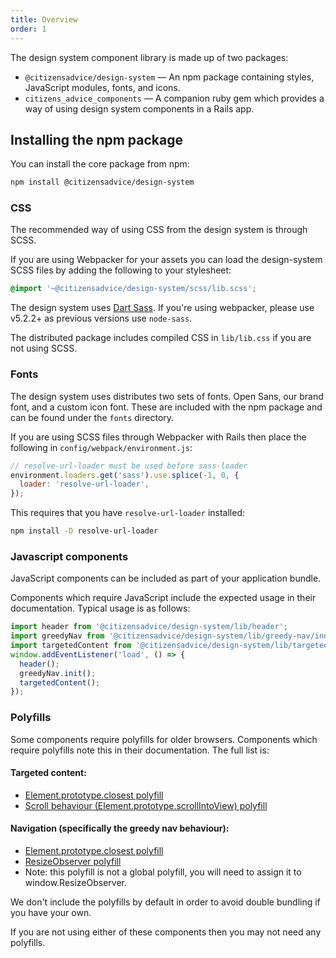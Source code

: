```yaml
---
title: Overview
order: 1
---
```


The design system component library is made up of two packages:

- `@citizensadvice/design-system` — An npm package containing styles, JavaScript modules, fonts, and icons.
- `citizens_advice_components` — A companion ruby gem which provides a way of using design system components in a Rails app.

## Installing the npm package

You can install the core package from npm:

```sh
npm install @citizensadvice/design-system
```

### CSS

The recommended way of using CSS from the design system is through SCSS.

If you are using Webpacker for your assets you can load the design-system SCSS files by adding the following to your stylesheet:

```scss
@import '~@citizensadvice/design-system/scss/lib.scss';
```

The design system uses [Dart Sass](https://sass-lang.com/dart-sass). If you're using webpacker, please use v5.2.2+ as previous versions use `node-sass`.

The distributed package includes compiled CSS in `lib/lib.css` if you are not using SCSS.

### Fonts

The design system uses distributes two sets of fonts. Open Sans, our brand font, and a custom icon font. These are included with the npm package and can be found under the `fonts` directory.

If you are using SCSS files through Webpacker with Rails then place the following in `config/webpack/environment.js`:

```js
// resolve-url-loader must be used before sass-loader
environment.loaders.get('sass').use.splice(-1, 0, {
  loader: 'resolve-url-loader',
});
```

This requires that you have `resolve-url-loader` installed:

```sh
npm install -D resolve-url-loader
```

### Javascript components

JavaScript components can be included as part of your application bundle.

Components which require JavaScript include the expected usage in their documentation. Typical usage is as follows:

```js
import header from '@citizensadvice/design-system/lib/header';
import greedyNav from '@citizensadvice/design-system/lib/greedy-nav/index';
import targetedContent from '@citizensadvice/design-system/lib/targeted-content';
window.addEventListener('load', () => {
  header();
  greedyNav.init();
  targetedContent();
});
```

### Polyfills

Some components require polyfills for older browsers. Components which require polyfills note this in their documentation. The full list is:

#### Targeted content:

- [Element.prototype.closest polyfill](https://www.npmjs.com/package/element-closest)
- [Scroll behaviour (Element.prototype.scrollIntoView) polyfill](https://github.com/wessberg/scroll-behavior-polyfill)

#### Navigation (specifically the greedy nav behaviour):

- [Element.prototype.closest polyfill](https://www.npmjs.com/package/element-closest)
- [ResizeObserver polyfill](https://www.npmjs.com/package/resize-observer-polyfill)
- Note: this polyfill is not a global polyfill, you will need to assign it to window.ResizeObserver.

We don't include the polyfills by default in order to avoid double bundling if you have your own.

If you are not using either of these components then you may not need any polyfills.
